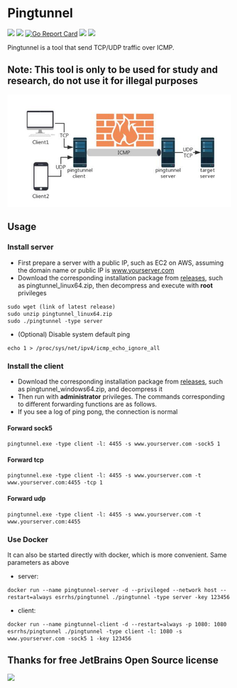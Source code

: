 # Pingtunnel

[<img src="https://img.shields.io/github/license/esrrhs/pingtunnel">](https://github.com/esrrhs/pingtunnel)
[<img src="https://img.shields.io/github/languages/top/esrrhs/pingtunnel">](https://github.com/esrrhs/pingtunnel)
[![Go Report Card](https://goreportcard.com/badge/github.com/esrrhs/pingtunnel)](https://goreportcard.com/report/github.com/esrrhs/pingtunnel)
[<img src="https://img.shields.io/github/v/release/esrrhs/pingtunnel">](https://github.com/esrrhs/pingtunnel/releases)
[<img src="https://img.shields.io/github/workflow/status/esrrhs/pingtunnel/Go">](https://github.com/esrrhs/pingtunnel/actions)

Pingtunnel is a tool that send TCP/UDP traffic over ICMP.

## Note: This tool is only to be used for study and research, do not use it for illegal purposes

![image](network.jpg)

## Usage

### Install server

-   First prepare a server with a public IP, such as EC2 on AWS, assuming the domain name or public IP is www.yourserver.com
-   Download the corresponding installation package from [releases](https://github.com/esrrhs/pingtunnel/releases), such as pingtunnel_linux64.zip, then decompress and execute with **root** privileges

```
sudo wget (link of latest release)
sudo unzip pingtunnel_linux64.zip
sudo ./pingtunnel -type server
```

-   (Optional) Disable system default ping

```
echo 1 > /proc/sys/net/ipv4/icmp_echo_ignore_all
```

### Install the client

-   Download the corresponding installation package from [releases](https://github.com/esrrhs/pingtunnel/releases), such as pingtunnel_windows64.zip, and decompress it
-   Then run with **administrator** privileges. The commands corresponding to different forwarding functions are as follows.
-   If you see a log of ping pong, the connection is normal

#### Forward sock5

```
pingtunnel.exe -type client -l: 4455 -s www.yourserver.com -sock5 1
```

#### Forward tcp

```
pingtunnel.exe -type client -l: 4455 -s www.yourserver.com -t www.yourserver.com:4455 -tcp 1
```

#### Forward udp

```
pingtunnel.exe -type client -l: 4455 -s www.yourserver.com -t www.yourserver.com:4455
```

### Use Docker
It can also be started directly with docker, which is more convenient. Same parameters as above
-   server:
```
docker run --name pingtunnel-server -d --privileged --network host --restart=always esrrhs/pingtunnel ./pingtunnel -type server -key 123456
```
-   client:
```
docker run --name pingtunnel-client -d --restart=always -p 1080: 1080 esrrhs/pingtunnel ./pingtunnel -type client -l: 1080 -s www.yourserver.com -sock5 1 -key 123456
```

## Thanks for free JetBrains Open Source license

<img src="https://resources.jetbrains.com/storage/products/company/brand/logos/GoLand.png" height="200"/></a>



